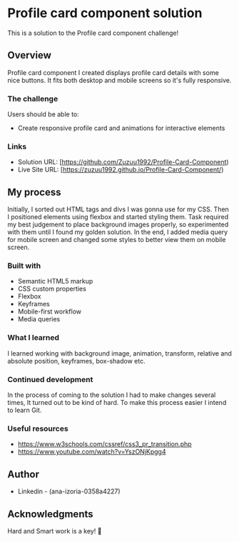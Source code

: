 # Profile card component solution

This is a solution to the Profile card component challenge!

## Overview
Profile card component I created displays profile card details with some nice buttons. It fits both desktop and mobile screens so it's fully responsive. 


### The challenge

Users should be able to:

- Create responsive profile card and animations for interactive elements


### Links

- Solution URL: [https://github.com/Zuzuu1992/Profile-Card-Component)
- Live Site URL: [https://zuzuu1992.github.io/Profile-Card-Component/)

## My process

Initially, I sorted out HTML tags and divs I was gonna use for my CSS. Then I positioned elements using flexbox and started styling them. 
Task required my best judgement to place background images properly, so experimented with them until I found my golden solution.
In the end, I added media query for mobile screen and changed some styles to better view them on mobile screen. 

### Built with

- Semantic HTML5 markup
- CSS custom properties
- Flexbox
- Keyframes
- Mobile-first workflow
- Media queries


### What I learned

I learned working with background image, animation, transform, relative and absolute position, keyframes, box-shadow etc.


### Continued development

In the process of coming to the solution I had to make changes several times, It turned out to be kind of hard. 
To make this process easier I intend to learn Git. 


### Useful resources

- https://www.w3schools.com/cssref/css3_pr_transition.php
- https://www.youtube.com/watch?v=YszONjKpgg4

## Author

- Linkedin - (ana-izoria-0358a4227)

## Acknowledgments

Hard and Smart work is a key! 🚀